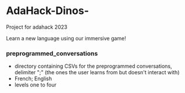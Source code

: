 # AdaHack-Dinos-
Project for adahack 2023

Learn a new language using our immersive game!

### preprogrammed_conversations 
- directory containing CSVs for the preprogrammed conversations, delimiter ";" (the ones the user learns from but doesn't interact with)
- French; English
- levels one to four
